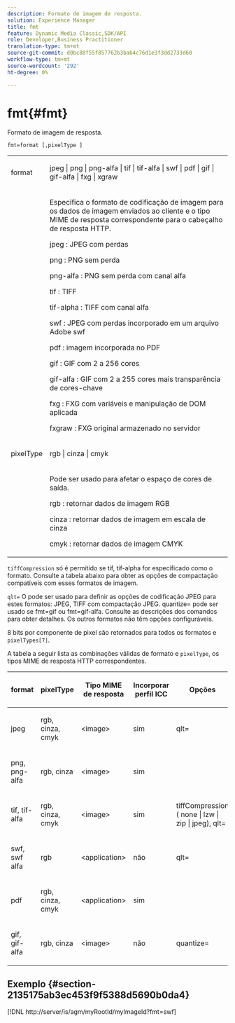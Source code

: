 ```yaml
---
description: Formato de imagem de resposta.
solution: Experience Manager
title: fmt
feature: Dynamic Media Classic,SDK/API
role: Developer,Business Practitioner
translation-type: tm+mt
source-git-commit: d0bc88f55f857762b3bab4c76d1e3f3dd2733d60
workflow-type: tm+mt
source-wordcount: '292'
ht-degree: 0%

---
```



# fmt{#fmt}

Formato de imagem de resposta.

`fmt=format [,pixelType ]`

<table id="simpletable_66FAABB7BD7A4BBB815A570BEA4C1AE8"> 
 <tr class="strow"> 
  <td class="stentry"> <p><span class="codeph"> <span class="varname"> format</span> </span> </p></td> 
  <td class="stentry"> <p><span class="codeph"> jpeg | png | png-alfa | tif | tif-alfa | swf | pdf | gif | gif-alfa | fxg | xgraw</span> </p></td> 
 </tr> 
 <tr class="strow"> 
  <td class="stentry"></td> 
  <td class="stentry"> <p> Especifica o formato de codificação de imagem para os dados de imagem enviados ao cliente e o tipo MIME de resposta correspondente para o cabeçalho de resposta HTTP. </p> <p> <span class="codeph">  jpeg  </span>: JPEG com perdas </p> <p> <span class="codeph"> png  </span>: PNG sem perda </p> <p> <span class="codeph"> png-alfa  </span>: PNG sem perda com canal alfa </p> <p> <span class="codeph">  tif  </span>: TIFF </p> <p> <span class="codeph"> tif-alpha  </span>: TIFF com canal alfa </p> <p> <span class="codeph">  swf  </span>: JPEG com perdas incorporado em um arquivo Adobe swf </p> <p> <span class="codeph"> pdf  </span>: imagem incorporada no PDF </p> <p> <span class="codeph"> gif  </span>: GIF com 2 a 256 cores </p> <p> <span class="codeph"> gif-alfa  </span>: GIF com 2 a 255 cores mais transparência de cores-chave </p> <p> <span class="codeph"> fxg  </span>: FXG com variáveis e manipulação de DOM aplicada </p> <p> <span class="codeph">  fxgraw  </span>: FXG original armazenado no servidor </p> </td> 
 </tr> 
 <tr class="strow"> 
  <td class="stentry"> <p><span class="codeph"> <span class="varname"> pixelType</span> </span> </p></td> 
  <td class="stentry"> <p><span class="codeph"> rgb | cinza | cmyk</span> </p></td> 
 </tr> 
 <tr class="strow"> 
  <td class="stentry"></td> 
  <td class="stentry"> <p> Pode ser usado para afetar o espaço de cores de saída. </p> <p> <span class="codeph">  rgb  </span>: retornar dados de imagem RGB </p> <p> <span class="codeph"> cinza  </span>: retornar dados de imagem em escala de cinza </p> <p> <span class="codeph"> cmyk  </span>: retornar dados de imagem CMYK </p> </td> 
 </tr> 
</table>

`tiffCompression` só é permitido se tif, tif-alpha for especificado como o formato. Consulte a tabela abaixo para obter as opções de compactação compatíveis com esses formatos de imagem.

`qlt=` O pode ser usado para definir as opções de codificação JPEG para estes formatos: JPEG, TIFF com compactação JPEG. quantize= pode ser usado se fmt=gif ou fmt=gif-alfa. Consulte as descrições dos comandos para obter detalhes. Os outros formatos não têm opções configuráveis.

8 bits por componente de pixel são retornados para todos os formatos e `pixelTypes[7]`.

A tabela a seguir lista as combinações válidas de formato e `pixelType`, os tipos MIME de resposta HTTP correspondentes.

<table id="table_54AFE58185004C74971EFBA845E177B6"> 
 <thead> 
  <tr> 
   <th colname="col1" class="entry"> <p><span class="varname"> format</span> </p> </th> 
   <th colname="col2" class="entry"> <p><span class="varname"> pixelType</span> </p> </th> 
   <th colname="col3" class="entry"> <p>Tipo MIME de resposta </p> </th> 
   <th colname="col4" class="entry"> <p>Incorporar perfil ICC </p> </th> 
   <th colname="col5" class="entry"> <p>Opções </p> </th> 
  </tr> 
 </thead>
 <tbody> 
  <tr> 
   <td> <p>jpeg </p> </td> 
   <td> <p>rgb, cinza, cmyk </p> </td> 
   <td> <p>&lt;image&gt; </p> </td> 
   <td> <p>sim </p> </td> 
   <td> <p><span class="codeph"> qlt=</span> </p> </td> 
  </tr> 
  <tr> 
   <td> <p>png, png-alfa </p> </td> 
   <td> <p>rgb, cinza </p> </td> 
   <td> <p>&lt;image&gt; </p> </td> 
   <td> <p>sim </p> </td> 
   <td> <p> </p> </td> 
  </tr> 
  <tr> 
   <td> <p>tif, tif-alfa </p> </td> 
   <td> <p>rgb, cinza, cmyk </p> </td> 
   <td> <p>&lt;image&gt; </p> </td> 
   <td> <p>sim </p> </td> 
   <td> <p><span class="codeph"> <span class="varname"> tiffCompression</span> ( none | lzw | zip | jpeg), qlt=</span> </p> </td> 
  </tr> 
  <tr> 
   <td> <p>swf, swf alfa </p> </td> 
   <td> <p>rgb </p> </td> 
   <td> <p>&lt;application&gt; </p> </td> 
   <td> <p>não </p> </td> 
   <td> <p><span class="codeph"> qlt=  </span> </p> </td> 
  </tr> 
  <tr> 
   <td> <p>pdf </p> </td> 
   <td> <p>rgb, cinza, cmyk </p> </td> 
   <td> <p>&lt;application&gt; </p> </td> 
   <td> <p>sim </p> </td> 
   <td> <p> </p> </td> 
  </tr> 
  <tr> 
   <td> <p>gif, gif-alfa </p> </td> 
   <td> <p>rgb, cinza </p> </td> 
   <td> <p>&lt;image&gt; </p> </td> 
   <td> <p>não </p> </td> 
   <td> <p><span class="codeph"> quantize=</span> </p> </td> 
  </tr> 
 </tbody> 
</table>

## Exemplo {#section-2135175ab3ec453f9f5388d5690b0da4}

[!DNL http://server/is/agm/myRootId/myImageId?fmt=swf]
